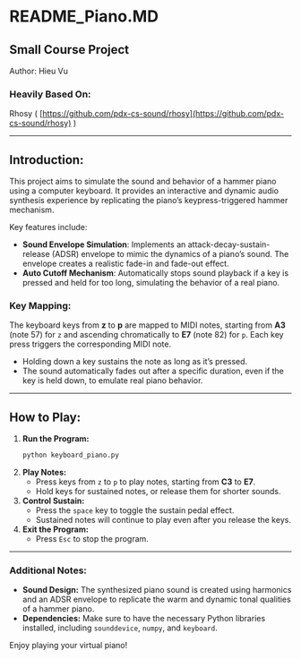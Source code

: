 # README_Piano.MD

## Small Course Project
Author: Hieu Vu

### Heavily Based On:
Rhosy ( [https://github.com/pdx-cs-sound/rhosy](https://github.com/pdx-cs-sound/rhosy) )

---

## Introduction:
This project aims to simulate the sound and behavior of a hammer piano using a computer keyboard. It provides an interactive and dynamic audio synthesis experience by replicating the piano’s keypress-triggered hammer mechanism.

Key features include:
- **Sound Envelope Simulation**: Implements an attack-decay-sustain-release (ADSR) envelope to mimic the dynamics of a piano’s sound. The envelope creates a realistic fade-in and fade-out effect.
- **Auto Cutoff Mechanism**: Automatically stops sound playback if a key is pressed and held for too long, simulating the behavior of a real piano.

### Key Mapping:
The keyboard keys from **z** to **p** are mapped to MIDI notes, starting from **A3** (note 57) for `z` and ascending chromatically to **E7** (note 82) for `p`. Each key press triggers the corresponding MIDI note.

- Holding down a key sustains the note as long as it’s pressed.
- The sound automatically fades out after a specific duration, even if the key is held down, to emulate real piano behavior.

---

## How to Play:
1. **Run the Program:**
   ```bash
   python keyboard_piano.py
   ```
2. **Play Notes:**
   - Press keys from `z` to `p` to play notes, starting from **C3** to **E7**.
   - Hold keys for sustained notes, or release them for shorter sounds.
3. **Control Sustain:**
   - Press the `space` key to toggle the sustain pedal effect.
   - Sustained notes will continue to play even after you release the keys.
4. **Exit the Program:**
   - Press `Esc` to stop the program.

---

### Additional Notes:
- **Sound Design:** The synthesized piano sound is created using harmonics and an ADSR envelope to replicate the warm and dynamic tonal qualities of a hammer piano.
- **Dependencies:** Make sure to have the necessary Python libraries installed, including `sounddevice`, `numpy`, and `keyboard`.

Enjoy playing your virtual piano!

